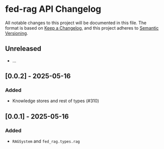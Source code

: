 <!-- markdownlint-disable-file MD024 -->

# fed-rag API Changelog

All notable changes to this project will be documented in this file.
The format is based on [Keep a Changelog](https://keepachangelog.com/),
and this project adheres to [Semantic Versioning](https://semver.org/).

## Unreleased

- ...

## [0.0.2] - 2025-05-16

### Added

- Knowledge stores and rest of types (#310)

## [0.0.1] - 2025-05-16

### Added

- `RAGSystem` and `fed_rag.types.rag`
